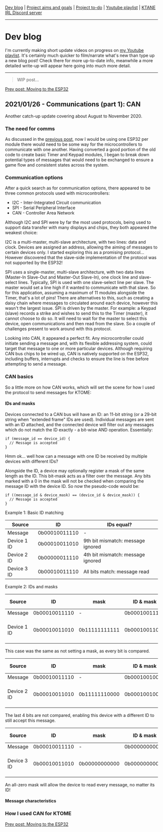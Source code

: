 [Dev blog](devblog.md) | [Project aims and goals](goals.md) | [Project to-do](todo.md) | [Youtube playlist](https://www.youtube.com/watch?v=8m7peVlW2mE&list=PLJqFvAhkcSkkks42zClG5WlvO1khFZCKK) | [KTANE IRL Discord server](https://discord.com/channels/711013430575890432)

---

# Dev blog
I'm currently making short update videos on progress on [my Youtube playlist](https://www.youtube.com/watch?v=8m7peVlW2mE&list=PLJqFvAhkcSkkks42zClG5WlvO1khFZCKK). It's certainly much quicker to film/narrate what's new than type up a new blog post! Check there for more up-to-date info, meanwhile a more detailed write-up will appear here going into much more detail.

---

> WIP post...

[Prev post: Moving to the ESP32](devblog_2.md)

## 2021/01/26 - Communications (part 1): CAN
Another catch-up update covering about August to November 2020.

### The need for comms
As discussed in the [previous post](devblog_2.md), now I would be using one ESP32 per module there would need to be some way for the microcontrollers to communicate with one another. Having converted a good portion of the old code to create basic Timer and Keypad modules, I began to break down potential types of messages that would need to be exchanged to ensure a game flow and consistent states across the system.

### Communication options
After a quick search as for communication options, there appeared to be three common protocols used with microcontrollers:
- I2C - Inter-Integrated Circuit communication
- SPI - Serial Peripheral Interface
- CAN - Controller Area Network

Although I2C and SPI were by far the most used protocols, being used to support data transfer with many displays and chips, they both appeared the weakest choice:

I2C is a multi-master, multi-slave architecture, with two lines: data and clock. Devices are assigned an address, allowing the aiming of messages to certain devices only. I started exploring this as a promising protocol... However discovered that the slave-side implementation of the protocol was not supported by the ESP32!

SPI uses a single-master, multi-slave architecture, with two data lines (Master-In Slave-Out and Master-Out Slave-In), one clock line and slave-select lines. Typically, SPI is used with one slave-select line per slave. The master would set a line high if it wanted to communicate with that slave. So for this application, assuming a maximum of 11 modules alongside the Timer, that's a lot of pins! There are alternatives to this, such as creating a daisy chain where messages to circulated around each device, however this wasn't the largest issue. SPI is driven by the master. For example: a Keypad (slave) records a strike and wishes to send this to the Timer (master), it cannot choose to do so. It will need to wait for the master to select this device, open communications and then read from the slave. So a couple of challenges present to work around with this protocol.

Looking into CAN, it appeared a perfect fit. Any microcontroller could initiate sending a message and, with its flexible addressing system, could target that message to one or more particular devices. Although requiring CAN bus chips to be wired up, CAN is natively supported on the ESP32, including buffers, interrupts and checks to ensure the line is free before attempting to send a message.

### CAN basics
So a little more on how CAN works, which will set the scene for how I used the protocol to send messages for KTOME:

#### IDs and masks
Devices connected to a CAN bus will have an ID: an 11-bit string (or a 29-bit string when "extended frame" IDs are used). Individual messages are sent with an ID attached, and the connected device will filter out any messages which do not match the ID exactly - a bit-wise AND operation. Essentially:
```
if (message_id == device_id) {
  // Message is accepted
}
```
Hmm ok... well how can a message with one ID be received by multiple devices with different IDs?

Alongside the ID, a device may optionally register a mask of the same length as the ID. This bit-mask acts as a filter over the message. Any bits marked with a 0 in the mask will not be checked when comparing the message ID with the device ID. So now the pseudo-code would be:
```
if ((message_id & device_mask) == (device_id & device_mask)) {
  // Message is accepted
}
```

Example 1: Basic ID matching

Source | ID | IDs equal?
--- | --- | ------- 
Message | 0b00010011110 | - 
Device 1 ID | 0b00010011010 | 9th bit mismatch: message ignored
Device 2 ID | 0b00000011110 | 4th bit mismatch: message ignored
Device 3 ID | 0b00010011110 | All bits match: message read

Example 2: IDs and masks

Source | ID | mask | ID & mask | IDs equal?
--- | --- | --- | ------- | --- 
Message | 0b00010011110 | - | 0b00010011110 | - 
Device 1 ID | 0b00010011010 | 0b11111111111 | 0b00010011010 | 9th bit mismatch: message ignored

This case was the same as not setting a mask, as every bit is compared.

Source | ID | mask | ID & mask | IDs equal?
--- | --- | --- | ------- | --- 
Message | 0b00010011110 | - | 0b00010010000 | - 
Device 2 ID | 0b00010011010 | 0b11111110000 | 0b00010010000 | All bits match: message read

The last 4 bits are not compared, enabling this device with a different ID to still accept this message.

Source | ID | mask | ID & mask | IDs equal?
--- | --- | --- | ------- | --- 
Message | 0b00010011110 | - | 0b00000000000 | - 
Device 3 ID | 0b00010011010 | 0b00000000000 | 0b00000000000 | All bits match: message read

An all-zero mask will allow the device to read every message, no matter its ID!

#### Message characteristics


### How I used CAN for KTOME


[Prev post: Moving to the ESP32](devblog_2.md)
